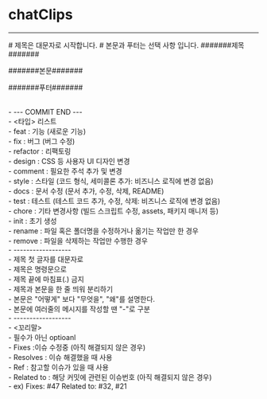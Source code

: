 # chatClips
<hr>
# 제목은 대문자로 시작합니다.
# 본문과 푸터는 선택 사항 입니다.
#######제목#######

#######본문#######

#######푸터#######

<br>- --- COMMIT END ---
<br>- <타입> 리스트
<br>- feat        : 기능 (새로운 기능)
<br>- fix         : 버그 (버그 수정)
<br>- refactor    : 리팩토링
<br>- design      : CSS 등 사용자 UI 디자인 변경
<br>- comment     : 필요한 주석 추가 및 변경
<br>- style       : 스타일 (코드 형식, 세미콜론 추가: 비즈니스 로직에 변경 없음)
<br>- docs        : 문서 수정 (문서 추가, 수정, 삭제, README)
<br>- test        : 테스트 (테스트 코드 추가, 수정, 삭제: 비즈니스 로직에 변경 없음)
<br>- chore       : 기타 변경사항 (빌드 스크립트 수정, assets, 패키지 매니저 등)
<br>- init        : 초기 생성
<br>- rename      : 파일 혹은 폴더명을 수정하거나 옮기는 작업만 한 경우
<br>- remove      : 파일을 삭제하는 작업만 수행한 경우
<br>-  ------------------
<br>- 제목 첫 글자를 대문자로
<br>- 제목은 명령문으로
<br>- 제목 끝에 마침표(.) 금지
<br>- 제목과 본문을 한 줄 띄워 분리하기
<br>- 본문은 "어떻게" 보다 "무엇을", "왜"를 설명한다.
<br>- 본문에 여러줄의 메시지를 작성할 땐 "-"로 구분
<br>-  ------------------
<br>- <꼬리말>
<br>- 필수가 아닌 optioanl
<br>- Fixes        :이슈 수정중 (아직 해결되지 않은 경우)
<br>- Resolves     : 이슈 해결했을 때 사용
<br>- Ref          : 참고할 이슈가 있을 때 사용
<br>- Related to   : 해당 커밋에 관련된 이슈번호 (아직 해결되지 않은 경우)
<br>- ex) Fixes: #47 Related to: #32, #21
